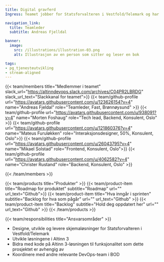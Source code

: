 ```yaml
---
title: Digital gravferd
Ingress: Teamet jobber for Statsforvalteren i Vestfold/Telemark og har som mål å digitalisere og forenkle skjemaer og prosesser i livshendelsen Dødsfall og arv. Hovedoppgaven fremover er skjemaene for gravferd og dødsbo.

navigation_link:
  title: Teamleder
  subtitle: Andreas Fjelldal

banner:
  image:
    src: /illustrations/illustration-03.png
    alt: Illustrasjon av en person som sitter og leser en bok

tags:
- pg_tjenesteutvikling
- stream-aligned
---
```


{{< team/members title="Medlemmer i teamet" slack_url="https://altinndevops.slack.com/archives/C04PR2LBRDG" slack_url_text="Slackkanal for teamet">}}
{{< team/github-profile url="https://avatars.githubusercontent.com/u/123626154?v=4" name="Andreas Fjeldal" role="Teamleder, Fast, Brønnøysund" >}}
{{< team/github-profile url="https://avatars.githubusercontent.com/u/938091?v=4" name="Morten Foshaug" role="Tech lead, Backend, Konsulent, Oslo" >}}
{{< team/github-profile url="https://avatars.githubusercontent.com/u/121860376?v=4" name="Mateus Furuløkken" role="Interaksjonsdesigner, 50%, Konsulent, Oslo">}}
{{< team/github-profile url="https://avatars.githubusercontent.com/u/26043795?v=4" name="Mikael Solstad" role="Frontend, Konsulent, Oslo">}}
{{< team/github-profile url="https://avatars.githubusercontent.com/u/4062582?v=4" name="Christer Rustand" role="Backend, Konsulent, Oslo" >}}


{{< /team/members >}}

{{< team/products title="Produkter" >}}
{{< team/product-item title="Roadmap for produktet" subtitle="Roadmap" url="" url_text="Github">}}
{{< team/product-item title="Hva inngår i sprinten" subtitle="Backlog for hva som pågår" url="" url_text="Github" >}}
{{< team/product-item title="Backlog" subtitle="Hold deg oppdatert her" url="" url_text="Github" >}}
{{< /team/products >}}

{{< team/responsibilities title="Ansvarsområder" >}}

- Designe, utvikle og levere skjemaløsninger for Statsforvalteren i Vestfold/Telemark
- Utvikle løsningene i Altinn 3
- Bidra med kode på Altinn 3-løsningen til funksjonalitet som dette prosjektet er avhengig av 
- Koordinere med andre relevante DevOps-team i BOD

